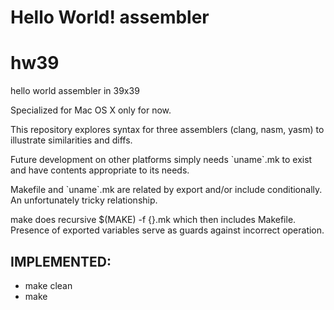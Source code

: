 Hello World! assembler
======================
# hw39
hello world assembler in 39x39

Specialized for Mac OS X only for now.

This repository explores syntax for
three assemblers (clang, nasm, yasm)
to illustrate similarities and diffs.

Future development on other platforms
simply needs \`uname\`.mk to exist and
have contents appropriate to its needs.

Makefile and \`uname\`.mk are related
by export and/or include conditionally.
An unfortunately tricky relationship.

make does recursive $(MAKE) -f {}.mk
which then includes Makefile.
Presence of exported variables serve
as guards against incorrect operation.

IMPLEMENTED:
------------
* make clean
* make
